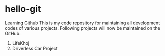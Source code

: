 # hello-git
Learning Github
This is my code repository for maintaining all development codes of various projects. Following projects will now be maintained on the GitHub:
1) LifeKhoj
2) Driverless Car Project
